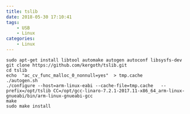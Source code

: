 ```yaml
---
title: tslib
date: 2018-05-30 17:10:41
tags: 
    - USB
    - Linux
categories: 
    - Linux
---
```


    sudo apt-get install libtool automake autogen autoconf libsysfs-dev
    git clone https://github.com/kergoth/tslib.git
    cd tslib
    echo  "ac_cv_func_malloc_0_nonnull=yes"  > tmp.cache
    ./autogen.sh
    ./configure --host=arm-linux-eabi --cache-file=tmp.cache   --prefix=/opt/tslib CC=/opt/gcc-linaro-7.2.1-2017.11-x86_64_arm-linux-gnueabi/bin/arm-linux-gnueabi-gcc
    make  
    sudo make install  
